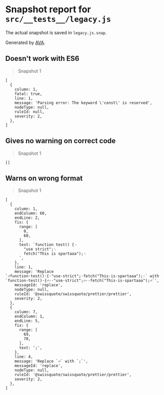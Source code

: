 # Snapshot report for `src/__tests__/legacy.js`

The actual snapshot is saved in `legacy.js.snap`.

Generated by [AVA](https://avajs.dev).

## Doesn't work with ES6

> Snapshot 1

    [
      {
        column: 1,
        fatal: true,
        line: 1,
        message: 'Parsing error: The keyword \'const\' is reserved',
        nodeType: null,
        ruleId: null,
        severity: 2,
      },
    ]

## Gives no warning on correct code

> Snapshot 1

    []

## Warns on wrong format

> Snapshot 1

    [
      {
        column: 1,
        endColumn: 60,
        endLine: 2,
        fix: {
          range: [
            0,
            60,
          ],
          text: `function test() {␊
            "use strict";␊
            fetch("This is spartaaa");␊
          `,
        },
        line: 1,
        message: 'Replace `⏎function·test()·{·"use·strict";·fetch("This·is·spartaaa");·` with `function·test()·{⏎··"use·strict";⏎··fetch("This·is·spartaaa");⏎`',
        messageId: 'replace',
        nodeType: null,
        ruleId: '@swissquote/swissquote/prettier/prettier',
        severity: 2,
      },
      {
        column: 7,
        endColumn: 1,
        endLine: 5,
        fix: {
          range: [
            69,
            70,
          ],
          text: ';',
        },
        line: 4,
        message: 'Replace `⏎` with `;`',
        messageId: 'replace',
        nodeType: null,
        ruleId: '@swissquote/swissquote/prettier/prettier',
        severity: 2,
      },
    ]
